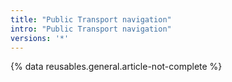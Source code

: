 ```yaml
---
title: "Public Transport navigation"
intro: "Public Transport navigation"
versions: '*'
---
```

{% data reusables.general.article-not-complete %}